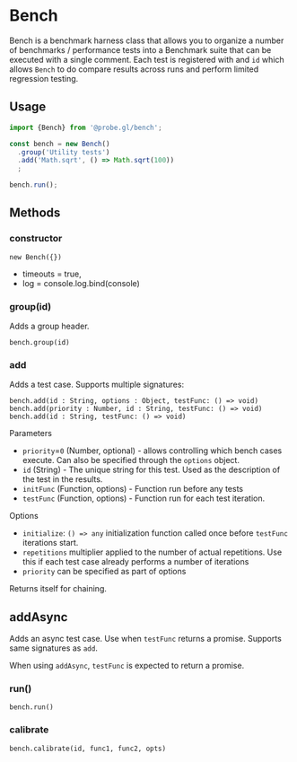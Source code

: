 # Bench

Bench is a benchmark harness class that allows you to organize a number of benchmarks / performance tests into a Benchmark suite that can be executed with a single comment. Each test is registered with and `id` which allows `Bench` to do compare results across runs and perform limited regression testing.


## Usage

```js
import {Bench} from '@probe.gl/bench';

const bench = new Bench()
  .group('Utility tests')
  .add('Math.sqrt', () => Math.sqrt(100))
  ;

bench.run();
```

## Methods

### constructor

`new Bench({})`
* timeouts = true,
* log = console.log.bind(console)

### group(id)

Adds a group header.

`bench.group(id)`

### add

Adds a test case. Supports multiple signatures:

`bench.add(id : String, options : Object, testFunc: () => void)`
`bench.add(priority : Number, id : String, testFunc: () => void)`
`bench.add(id : String, testFunc: () => void)`

Parameters

* `priority`=`0` (Number, optional) - allows controlling which bench cases execute. Can also be specified through the `options` object.
* `id` (String) - The unique string for this test. Used as the description of the test in the results.
* `initFunc` (Function, options) - Function run before any tests
* `testFunc` (Function, options) - Function run for each test iteration. 

Options

* `initialize`: `() => any` initialization function called once before `testFunc` iterations start.
* `repetitions` multiplier applied to the number of actual repetitions. Use this if each test case already performs a number of iterations
* `priority` can be specified as part of options

Returns itself for chaining.

## addAsync

Adds an async test case. Use when `testFunc` returns a promise. Supports same signatures as `add`. 

When using `addAsync`, `testFunc` is expected to return a promise.

### run()

`bench.run()`

### calibrate

`bench.calibrate(id, func1, func2, opts)`
